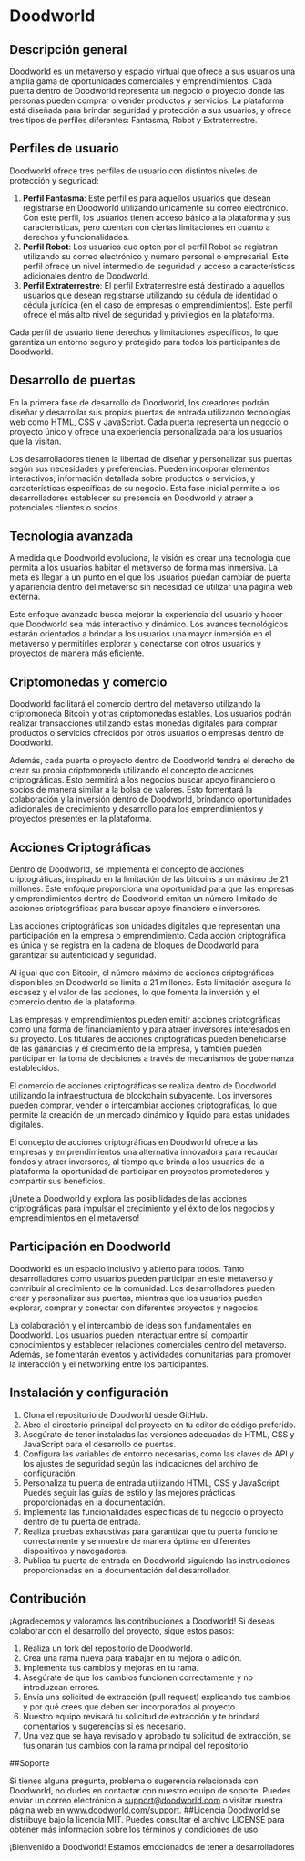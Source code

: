 # Doodworld

## Descripción general

Doodworld es un metaverso y espacio virtual que ofrece a sus usuarios una amplia gama de oportunidades comerciales y emprendimientos. Cada puerta dentro de Doodworld representa un negocio o proyecto donde las personas pueden comprar o vender productos y servicios. La plataforma está diseñada para brindar seguridad y protección a sus usuarios, y ofrece tres tipos de perfiles diferentes: Fantasma, Robot y Extraterrestre.


## Perfiles de usuario

Doodworld ofrece tres perfiles de usuario con distintos niveles de protección y seguridad:

1. **Perfil Fantasma**: Este perfil es para aquellos usuarios que desean registrarse en Doodworld utilizando únicamente su correo electrónico. Con este perfil, los usuarios tienen acceso básico a la plataforma y sus características, pero cuentan con ciertas limitaciones en cuanto a derechos y funcionalidades.
2. **Perfil Robot**: Los usuarios que opten por el perfil Robot se registran utilizando su correo electrónico y número personal o empresarial. Este perfil ofrece un nivel intermedio de seguridad y acceso a características adicionales dentro de Doodworld.
3. **Perfil Extraterrestre**: El perfil Extraterrestre está destinado a aquellos usuarios que desean registrarse utilizando su cédula de identidad o cédula jurídica (en el caso de empresas o emprendimientos). Este perfil ofrece el más alto nivel de seguridad y privilegios en la plataforma.

Cada perfil de usuario tiene derechos y limitaciones específicos, lo que garantiza un entorno seguro y protegido para todos los participantes de Doodworld.


## Desarrollo de puertas

En la primera fase de desarrollo de Doodworld, los creadores podrán diseñar y desarrollar sus propias puertas de entrada utilizando tecnologías web como HTML, CSS y JavaScript. Cada puerta representa un negocio o proyecto único y ofrece una experiencia personalizada para los usuarios que la visitan.

Los desarrolladores tienen la libertad de diseñar y personalizar sus puertas según sus necesidades y preferencias. Pueden incorporar elementos interactivos, información detallada sobre productos o servicios, y características específicas de su negocio. Esta fase inicial permite a los desarrolladores establecer su presencia en Doodworld y atraer a potenciales clientes o socios.

## Tecnología avanzada

A medida que Doodworld evoluciona, la visión es crear una tecnología que permita a los usuarios habitar el metaverso de forma más inmersiva. La meta es llegar a un punto en el que los usuarios puedan cambiar de puerta y apariencia dentro del metaverso sin necesidad de utilizar una página web externa.

Este enfoque avanzado busca mejorar la experiencia del usuario y hacer que Doodworld sea más interactivo y dinámico. Los avances tecnológicos estarán orientados a brindar a los usuarios una mayor inmersión en el metaverso y permitirles explorar y conectarse con otros usuarios y proyectos de manera más eficiente.

## Criptomonedas y comercio

Doodworld facilitará el comercio dentro del metaverso utilizando la criptomoneda Bitcoin y otras criptomonedas estables. Los usuarios podrán realizar transacciones utilizando estas monedas digitales para comprar productos o servicios ofrecidos por otros usuarios o empresas dentro de Doodworld.

Además, cada puerta o proyecto dentro de Doodworld tendrá el derecho de crear su propia criptomoneda utilizando el concepto de acciones criptográficas. Esto permitirá a los negocios buscar apoyo financiero o socios de manera similar a la bolsa de valores. Esto fomentará la colaboración y la inversión dentro de Doodworld, brindando oportunidades adicionales de crecimiento y desarrollo para los emprendimientos y proyectos presentes en la plataforma.

## Acciones Criptográficas

Dentro de Doodworld, se implementa el concepto de acciones criptográficas, inspirado en la limitación de las bitcoins a un máximo de 21 millones. Este enfoque proporciona una oportunidad para que las empresas y emprendimientos dentro de Doodworld emitan un número limitado de acciones criptográficas para buscar apoyo financiero e inversores.

Las acciones criptográficas son unidades digitales que representan una participación en la empresa o emprendimiento. Cada acción criptográfica es única y se registra en la cadena de bloques de Doodworld para garantizar su autenticidad y seguridad.

Al igual que con Bitcoin, el número máximo de acciones criptográficas disponibles en Doodworld se limita a 21 millones. Esta limitación asegura la escasez y el valor de las acciones, lo que fomenta la inversión y el comercio dentro de la plataforma.

Las empresas y emprendimientos pueden emitir acciones criptográficas como una forma de financiamiento y para atraer inversores interesados en su proyecto. Los titulares de acciones criptográficas pueden beneficiarse de las ganancias y el crecimiento de la empresa, y también pueden participar en la toma de decisiones a través de mecanismos de gobernanza establecidos.

El comercio de acciones criptográficas se realiza dentro de Doodworld utilizando la infraestructura de blockchain subyacente. Los inversores pueden comprar, vender o intercambiar acciones criptográficas, lo que permite la creación de un mercado dinámico y líquido para estas unidades digitales.

El concepto de acciones criptográficas en Doodworld ofrece a las empresas y emprendimientos una alternativa innovadora para recaudar fondos y atraer inversores, al tiempo que brinda a los usuarios de la plataforma la oportunidad de participar en proyectos prometedores y compartir sus beneficios.

¡Únete a Doodworld y explora las posibilidades de las acciones criptográficas para impulsar el crecimiento y el éxito de los negocios y emprendimientos en el metaverso!

## Participación en Doodworld

Doodworld es un espacio inclusivo y abierto para todos. Tanto desarrolladores como usuarios pueden participar en este metaverso y contribuir al crecimiento de la comunidad. Los desarrolladores pueden crear y personalizar sus puertas, mientras que los usuarios pueden explorar, comprar y conectar con diferentes proyectos y negocios.

La colaboración y el intercambio de ideas son fundamentales en Doodworld. Los usuarios pueden interactuar entre sí, compartir conocimientos y establecer relaciones comerciales dentro del metaverso. Además, se fomentarán eventos y actividades comunitarias para promover la interacción y el networking entre los participantes.

## Instalación y configuración

1.	Clona el repositorio de Doodworld desde GitHub.
2.	Abre el directorio principal del proyecto en tu editor de código preferido.
3.	Asegúrate de tener instaladas las versiones adecuadas de HTML, CSS y JavaScript para el desarrollo de puertas.
4.	Configura las variables de entorno necesarias, como las claves de API y los ajustes de seguridad según las indicaciones del archivo de configuración.
5.	Personaliza tu puerta de entrada utilizando HTML, CSS y JavaScript. Puedes seguir las guías de estilo y las mejores prácticas proporcionadas en la documentación.
6.	Implementa las funcionalidades específicas de tu negocio o proyecto dentro de tu puerta de entrada.
7.	Realiza pruebas exhaustivas para garantizar que tu puerta funcione correctamente y se muestre de manera óptima en diferentes dispositivos y navegadores.
9.	Publica tu puerta de entrada en Doodworld siguiendo las instrucciones proporcionadas en la documentación del desarrollador.

## Contribución

¡Agradecemos y valoramos las contribuciones a Doodworld! Si deseas colaborar con el desarrollo del proyecto, sigue estos pasos:
1.	Realiza un fork del repositorio de Doodworld.
2.	Crea una rama nueva para trabajar en tu mejora o adición.
3.	Implementa tus cambios y mejoras en tu rama.
4.	Asegúrate de que los cambios funcionen correctamente y no introduzcan errores.
5.	Envía una solicitud de extracción (pull request) explicando tus cambios y por qué crees que deben ser incorporados al proyecto.
6.	Nuestro equipo revisará tu solicitud de extracción y te brindará comentarios y sugerencias si es necesario.
7.	Una vez que se haya revisado y aprobado tu solicitud de extracción, se fusionarán tus cambios con la rama principal del repositorio.

##Soporte

Si tienes alguna pregunta, problema o sugerencia relacionada con Doodworld, no dudes en contactar con nuestro equipo de soporte. Puedes enviar un correo electrónico a support@doodworld.com o visitar nuestra página web en www.doodworld.com/support.
##Licencia
Doodworld se distribuye bajo la licencia MIT. Puedes consultar el archivo LICENSE para obtener más información sobre los términos y condiciones de uso.
 
¡Bienvenido a Doodworld! Estamos emocionados de tener a desarrolladores
